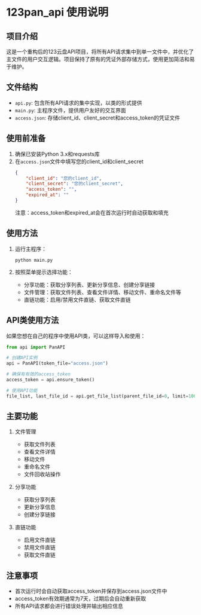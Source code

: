 # 123pan_api 使用说明

## 项目介绍
这是一个重构后的123云盘API项目，将所有API请求集中到单一文件中，并优化了主文件的用户交互逻辑。项目保持了原有的凭证外部存储方式，使用更加简洁和易于维护。

## 文件结构
- `api.py`: 包含所有API请求的集中实现，以类的形式提供
- `main.py`: 主程序文件，提供用户友好的交互界面
- `access.json`: 存储client_id、client_secret和access_token的凭证文件

## 使用前准备
1. 确保已安装Python 3.x和requests库
2. 在`access.json`文件中填写您的client_id和client_secret
   ```json
   {
       "client_id": "您的client_id",
       "client_secret": "您的client_secret",
       "access_token": "",
       "expired_at": ""
   }
   ```
   注意：access_token和expired_at会在首次运行时自动获取和填充

## 使用方法
1. 运行主程序：
   ```
   python main.py
   ```

2. 按照菜单提示选择功能：
   - 分享功能：获取分享列表、更新分享信息、创建分享链接
   - 文件管理：获取文件列表、查看文件详情、移动文件、重命名文件等
   - 直链功能：启用/禁用文件直链、获取文件直链

## API类使用方法
如果您想在自己的程序中使用API类，可以这样导入和使用：

```python
from api import PanAPI

# 创建API实例
api = PanAPI(token_file="access.json")

# 确保有有效的access_token
access_token = api.ensure_token()

# 使用API功能
file_list, last_file_id = api.get_file_list(parent_file_id=0, limit=100)
```

## 主要功能
1. 文件管理
   - 获取文件列表
   - 查看文件详情
   - 移动文件
   - 重命名文件
   - 文件回收站操作

2. 分享功能
   - 获取分享列表
   - 更新分享信息
   - 创建分享链接

3. 直链功能
   - 启用文件直链
   - 禁用文件直链
   - 获取文件直链

## 注意事项
- 首次运行时会自动获取access_token并保存到access.json文件中
- access_token有效期通常为7天，过期后会自动重新获取
- 所有API请求都会进行错误处理并输出相应信息
